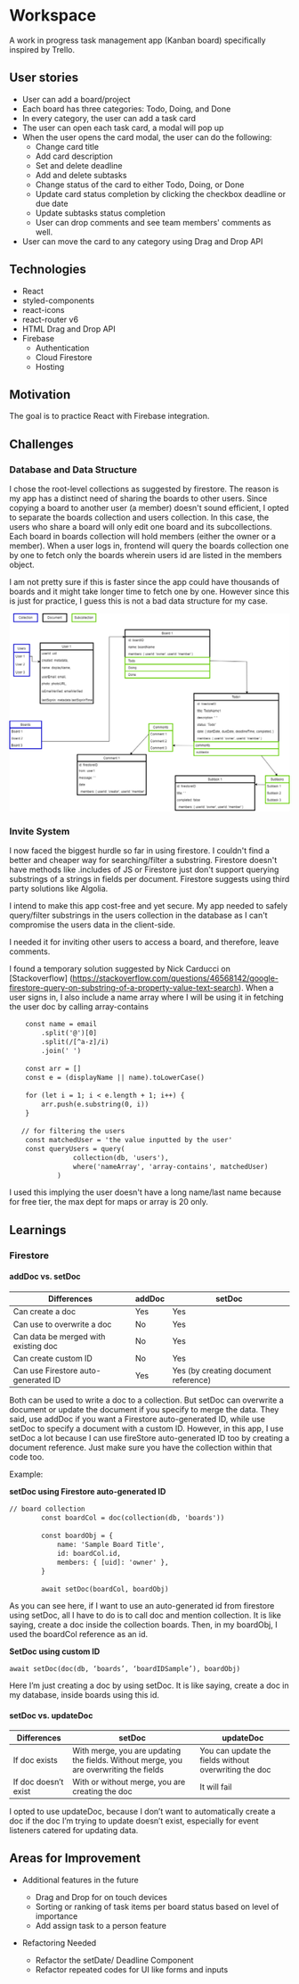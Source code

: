 # Workspace

A work in progress task management app (Kanban board) specifically inspired by Trello.

## User stories

-   User can add a board/project
-   Each board has three categories: Todo, Doing, and Done
-   In every category, the user can add a task card
-   The user can open each task card, a modal will pop up
-   When the user opens the card modal, the user can do the following:
    -   Change card title
    -   Add card description
    -   Set and delete deadline
    -   Add and delete subtasks
    -   Change status of the card to either Todo, Doing, or Done
    -   Update card status completion by clicking the checkbox deadline or due date
    -   Update subtasks status completion
    -   User can drop comments and see team members' comments as well.
-   User can move the card to any category using Drag and Drop API

## Technologies

-   React
-   styled-components
-   react-icons
-   react-router v6
-   HTML Drag and Drop API
-   Firebase
    -   Authentication
    -   Cloud Firestore
    -   Hosting

## Motivation

The goal is to practice React with Firebase integration.

## Challenges

### Database and Data Structure

I chose the root-level collections as suggested by firestore. The reason is my app has a distinct need of sharing the boards to other users. Since copying a board to another user (a member) doesn't sound efficient, I opted to separate the boards collection and users collection. In this case, the users who share a board will only edit one board and its subcollections. Each board in boards collection will hold members (either the owner or a member). When a user logs in, frontend will query the boards collection one by one to fetch only the boards wherein users id are listed in the members object.

I am not pretty sure if this is faster since the app could have thousands of boards and it might take longer time to fetch one by one. However since this is just for practice, I guess this is not a bad data structure for my case.

![data structure of this app](./screenshots/data-structure.png)

### Invite System

I now faced the biggest hurdle so far in using firestore. I couldn't find a better and cheaper way for searching/filter a substring. Firestore doesn't have methods like .includes of JS or Firestore just don't support querying substrings of a strings in fields per document. Firestore suggests using third party solutions like Algolia.

I intend to make this app cost-free and yet secure. My app needed to safely query/filter substrings in the users collection in the database as I can't compromise the users data in the client-side.

I needed it for inviting other users to access a board, and therefore, leave comments.

I found a temporary solution suggested by Nick Carducci on [Stackoverflow] (https://stackoverflow.com/questions/46568142/google-firestore-query-on-substring-of-a-property-value-text-search).
When a user signs in, I also include a name array where I will be using it in fetching the user doc by calling array-contains

```
    const name = email
        .split('@')[0]
        .split(/[^a-z]/i)
        .join(' ')

    const arr = []
    const e = (displayName || name).toLowerCase()

    for (let i = 1; i < e.length + 1; i++) {
        arr.push(e.substring(0, i))
    }

   // for filtering the users
    const matchedUser = 'the value inputted by the user'
    const queryUsers = query(
                collection(db, 'users'),
                where('nameArray', 'array-contains', matchedUser)
            )

```

I used this implying the user doesn't have a long name/last name because for free tier, the max dept for maps or array is 20 only.

## Learnings

### Firestore

#### addDoc vs. setDoc

| Differences                          | addDoc | setDoc                               |
| ------------------------------------ | ------ | ------------------------------------ |
| Can create a doc                     | Yes    | Yes                                  |
| Can use to overwrite a doc           | No     | Yes                                  |
| Can data be merged with existing doc | No     | Yes                                  |
| Can create custom ID                 | No     | Yes                                  |
| Can use Firestore auto-generated ID  | Yes    | Yes (by creating document reference) |

Both can be used to write a doc to a collection.
But setDoc can overwrite a document or update the document if you specify to merge the data. They said, use addDoc if you want a Firestore auto-generated ID, while use setDoc to specify a document with a custom ID. However, in this app, I use setDoc a lot because I can use fireStore auto-generated ID too by creating a document reference. Just make sure you have the collection within that code too.

Example:

**setDoc using Firestore auto-generated ID**

```
// board collection
        const boardCol = doc(collection(db, 'boards'))

        const boardObj = {
            name: 'Sample Board Title',
            id: boardCol.id,
            members: { [uid]: 'owner' },
        }

        await setDoc(boardCol, boardObj)
```

As you can see here, if I want to use an auto-generated id from firestore using setDoc, all I have to do is to call doc and mention collection. It is like saying, create a doc inside the collection boards. Then, in my boardObj, I used the boardCol reference as an id.

**SetDoc using custom ID**

```
await setDoc(doc(db, ‘boards’, ‘boardIDSample’), boardObj)
```

Here I’m just creating a doc by using setDoc. It is like saying, create a doc in my database, inside boards using this id.

#### setDoc vs. updateDoc

| Differences          | setDoc                                                                                 | updateDoc                                             |
| -------------------- | -------------------------------------------------------------------------------------- | ----------------------------------------------------- |
| If doc exists        | With merge, you are updating the fields. Without merge, you are overwriting the fields | You can update the fields without overwriting the doc |
| If doc doesn’t exist | With or without merge, you are creating the doc                                        | It will fail                                          |

I opted to use updateDoc, because I don’t want to automatically create a doc if the doc I’m trying to update doesn’t exist, especially for event listeners catered for updating data.

## Areas for Improvement

-   Additional features in the future

    -   Drag and Drop for on touch devices
    -   Sorting or ranking of task items per board status based on level of importance
    -   Add assign task to a person feature

-   Refactoring Needed
    -   Refactor the setDate/ Deadline Component
    -   Refactor repeated codes for UI like forms and inputs
